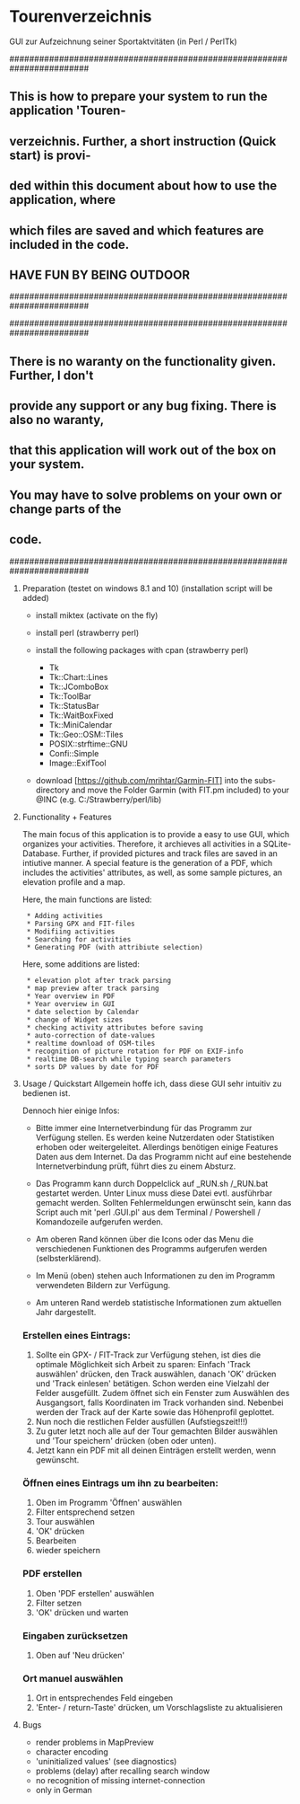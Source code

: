# Tourenverzeichnis
GUI zur Aufzeichnung seiner Sportaktvitäten (in Perl / PerlTk)

########################################################################
## This is how to prepare your system to run the application 'Touren- ##
## verzeichnis. Further, a short instruction (Quick start) is provi-  ##
## ded within this document about how to use the application, where   ##
## which files are saved and which features are included in the code. ##
## 			HAVE FUN BY BEING OUTDOOR		      ##
########################################################################

########################################################################
## There is no waranty on the functionality given. Further, I don't   ##
## provide any support or any bug fixing. There is also no waranty,   ##
## that this application will work out of the box on your system.     ##
## You may have to solve problems on your own or change parts of the  ##
## code.							      ##
########################################################################

1. Preparation (testet on windows 8.1 and 10)
	(installation script will be added)

	* install miktex (activate on the fly)

	* install perl (strawberry perl)

	* install the following packages with cpan (strawberry perl)
		- Tk
		- Tk::Chart::Lines
		- Tk::JComboBox
		- Tk::ToolBar
		- Tk::StatusBar
		- Tk::WaitBoxFixed
		- Tk::MiniCalendar
		- Tk::Geo::OSM::Tiles
		- POSIX::strftime::GNU
		- Confi::Simple
		- Image::ExifTool

	* download [https://github.com/mrihtar/Garmin-FIT] into the subs-directory
        and move the Folder Garmin (with FIT.pm included) to your @INC 
		(e.g. C:/Strawberry/perl/lib)

2. Functionality + Features

	The main focus of this application is to provide a easy to use 
	GUI, which organizes your activities. Therefore, it archieves 
	all activities in a SQLite-Database. Further, if provided 
	pictures and track files are saved in an intiutive manner. A 
	special feature is the generation of a PDF, which includes the 
	activities' attributes, as well, as some sample pictures, an 
	elevation profile and a map.

	Here, the main functions are listed:

		* Adding activities
		* Parsing GPX and FIT-files
		* Modifiing activities
		* Searching for activities
		* Generating PDF (with attribiute selection)

	Here, some additions are listed:

		* elevation plot after track parsing
		* map preview after track parsing
		* Year overview in PDF
		* Year overview in GUI
		* date selection by Calendar
		* change of Widget sizes
		* checking activity attributes before saving
		* auto-correction of date-values
		* realtime download of OSM-tiles
		* recognition of picture rotation for PDF on EXIF-info
		* realtime DB-search while typing search parameters
        * sorts DP values by date for PDF

3. Usage / Quickstart
	Allgemein hoffe ich, dass diese GUI sehr intuitiv zu bedienen ist.

    Dennoch hier einige Infos:
    
    * Bitte immer eine Internetverbindung für das Programm zur Verfügung
    stellen. Es werden keine Nutzerdaten oder Statistiken erhoben oder
    weitergeleitet. Allerdings benötigen einige Features Daten aus dem 
    Internet. Da das Programm nicht auf eine bestehende Internetverbindung
    prüft, führt dies zu einem Absturz.
    
    * Das Programm kann durch Doppelclick auf _RUN.sh /_RUN.bat gestartet 
    werden. Unter Linux muss diese Datei evtl. ausführbar gemacht werden.
    Sollten Fehlermeldungen erwünscht sein, kann das Script auch mit
    'perl .GUI.pl' aus dem Terminal / Powershell / Komandozeile aufgerufen
    werden.
    * Am oberen Rand können über die Icons oder das Menu die verschiedenen
    Funktionen des Programms aufgerufen werden (selbsterklärend).
    * Im Menü (oben) stehen auch Informationen zu den im Programm 
    verwendeten Bildern zur Verfügung.
    * Am unteren Rand werdeb statistische Informationen zum aktuellen Jahr
    dargestellt.

    ### Erstellen eines Eintrags:
    
    1. Sollte ein GPX- / FIT-Track zur Verfügung stehen, ist dies die 
    optimale Möglichkeit sich Arbeit zu sparen: Einfach 'Track auswählen'
    drücken, den Track auswählen, danach 'OK' drücken und 'Track einlesen'
    betätigen. Schon werden eine Vielzahl der Felder ausgefüllt. Zudem
    öffnet sich ein Fenster zum Auswählen des Ausgangsort, falls Koordinaten 
    im Track vorhanden sind. Nebenbei werden der Track auf der Karte sowie
    das Höhenprofil geplottet. 
    2. Nun noch die restlichen Felder ausfüllen (Aufstiegszeit!!!)
    3. Zu guter letzt noch alle auf der Tour gemachten Bilder auswählen und
    'Tour speichern' drücken (oben oder unten).
    4. Jetzt kann ein PDF mit all deinen Einträgen erstellt werden, wenn 
    gewünscht.

    ### Öffnen eines Eintrags um ihn zu bearbeiten:
    
    1. Oben im Programm 'Öffnen' auswählen
    2. Filter entsprechend setzen
    3. Tour auswählen
    4. 'OK' drücken
    5. Bearbeiten
    6. wieder speichern

    ### PDF erstellen
    
    1. Oben 'PDF erstellen' auswählen
    2. Filter setzen
    3. 'OK' drücken und warten

    ### Eingaben zurücksetzen
    
    1. Oben auf 'Neu drücken'

    ### Ort manuel auswählen
    
    1. Ort in entsprechendes Feld eingeben
    2. 'Enter- / return-Taste' drücken, um Vorschlagsliste zu aktualisieren

4. Bugs

	* render problems in MapPreview
	* character encoding
	* 'uninitialized values' (see diagnostics)
	* problems (delay) after recalling search window
	* no recognition of missing internet-connection
    * only in German

